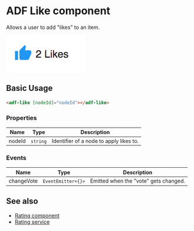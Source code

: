 # ADF Like component

Allows a user to add "likes" to an item.

![Custom columns](docassets/images/social1.png)

## Basic Usage

```html
<adf-like [nodeId]="nodeId"></adf-like>
```

### Properties

| Name | Type | Description |
| ---- | ---- | ----------- |
| nodeId | `string` | Identifier of a node to apply likes to.  |

### Events

| Name | Type | Description |
| ---- | ---- | ----------- |
| changeVote | `EventEmitter<{}>` | Emitted when the "vote" gets changed. |

## See also

-   [Rating component](rating.component.md)
-   [Rating service](rating.service.md)
